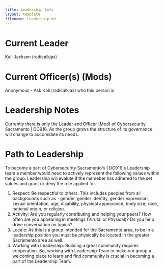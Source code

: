 ```yaml
---
title: Leadership Info
layout: template
filename: Leadership.md
---
```

# Current Leader
Kali Jackson (radicalkjax)

# Current Officer(s) (Mods)
Anonymous - Ask Kali (radicalkjax) who this person is

# Leadership Notes
Currently there is only the Leader and Officer (Mod) of Cybersecurity Sacramento | DC916. As the group grows the structure of its governance will change to accomidate its needs.

# Path to Leadership
To become a part of Cybersecurity Sacramento's | DC916's Leadership team a member would need to actively represent the following values within the group. Leadership will evalute if the memeber has adhered to the set values and grant or deny the role applied for.

1) Respect: Be respectful to others. This includes peoples from all backgrounds such as - gender, gender identity, gender expression, sexual orientation, age, disability, physical appearance, body size, race, national origin, or religion.
2) Activity: Are you regularly contributing and helping your peers? How often are you appearing in meetings (Virutal or Physical)? Do you help drive conversation on topics?
3) Locale: As this is a group intended for the Sacramento area, to be in a leadership position you must be physically be located in the greater Sacramento area as well.
4) Working with Leadership: Building a great community requires cooperation. So, working with Leadership Team to make our group a welcoming place to learn and find community is crucial in becoming a part of the Leadership Team.
